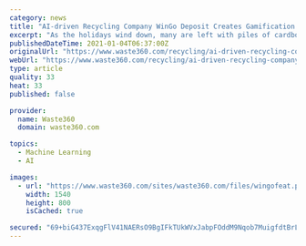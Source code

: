```yaml
---
category: news
title: "AI-driven Recycling Company WinGo Deposit Creates Gamification Model for Consumers"
excerpt: "As the holidays wind down, many are left with piles of cardboard boxes, but what if that packaging is damaged?"
publishedDateTime: 2021-01-04T06:37:00Z
originalUrl: "https://www.waste360.com/recycling/ai-driven-recycling-company-wingo-deposit-creates-gamification-model-consumers"
webUrl: "https://www.waste360.com/recycling/ai-driven-recycling-company-wingo-deposit-creates-gamification-model-consumers"
type: article
quality: 33
heat: 33
published: false

provider:
  name: Waste360
  domain: waste360.com

topics:
  - Machine Learning
  - AI

images:
  - url: "https://www.waste360.com/sites/waste360.com/files/wingofeat.png"
    width: 1540
    height: 800
    isCached: true

secured: "69+biG437ExqgFlV41NAERsO9BgIFkTUkWVxJabpFOddM9Nqob7MuigfdtBrL1fJzSGrd1DsCH1NF8wzVtLJE6H/prjDjyWatzb9ssYGkv3Vdt4+8hCfQzDILnMnh/iSwCehLuH4UHnSxFcdwLZX3kalpsfg3BT4f2cdCdV1tZVpDKhBkePJ+fKW8wxHDsYGuX8yZmH1gLtJc5CGuvNXmy2B0GNWPLOejBXe9y9KgVuzTkuoIqZvUfAHXd8TSw1CAxCe2aYZG1WgneFf6XCjylHxyl2KO7solhqp9ZeKUoZXwBOkTm8ObaLA1jE3C4m8FYii7f3oAtApeM9RC0coiDmjTRLpFFADtquD7HlbjTU=;pjHGnPNRuw+9ISwb1nf9NA=="
---
```


